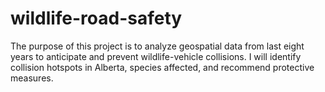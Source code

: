 # wildlife-road-safety
The purpose of this project is to analyze geospatial data from last eight years to anticipate and prevent wildlife-vehicle collisions. I will identify collision hotspots in Alberta, species affected, and recommend protective measures.
